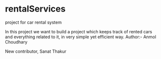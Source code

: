 # rentalServices
project for car rental system

In this project we want to build a project which keeps track of rented cars and everything related to it,
in very simple yet efficient way.
Author:- Anmol Choudhary



New contributor, Sanat Thakur
